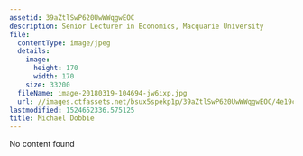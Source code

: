 ```yaml
---
assetid: 39aZtlSwP620UwWWqgwEOC
description: Senior Lecturer in Economics, Macquarie University
file:
  contentType: image/jpeg
  details:
    image:
      height: 170
      width: 170
    size: 33200
  fileName: image-20180319-104694-jw6ixp.jpg
  url: //images.ctfassets.net/bsux5spekp1p/39aZtlSwP620UwWWqgwEOC/4e19ce9ee55c153e42f4b4b7f142e897/image-20180319-104694-jw6ixp.jpg
lastmodified: 1524652336.575125
title: Michael Dobbie
---
```

No content found
